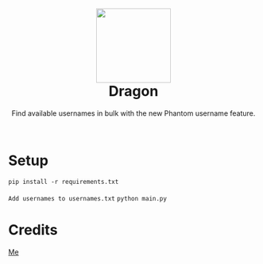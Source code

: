 <h1 align="center">
	<img src="https://pbs.twimg.com/profile_images/1675202638026252291/4StTDIF4_400x400.jpg" width="150px"><br>
    Dragon
</h1>
<p align="center">
	Find available usernames in bulk with the new Phantom username feature.
</p><br>
<h1 align="left">
Setup
</h1>

`
pip install -r requirements.txt
`
<br><br>
`
Add usernames to usernames.txt
`
`
python main.py
`

<h1 align="left">
Credits
</h1>
<a href="https://github.com/1f1n">
Me<br>
</a>
